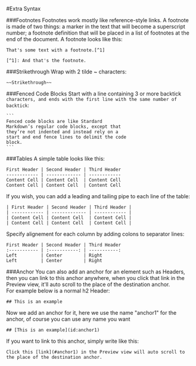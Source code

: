 #Extra Syntax

###Footnotes
Footnotes work mostly like reference-style links. A footnote is made of two things: a marker in the text that will become a superscript number; a footnote definition that will be placed in a list of footnotes at the end of the document. A footnote looks like this:

	That's some text with a footnote.[^1]

	[^1]: And that's the footnote.
	
###Strikethrough
Wrap with 2 tilde ~ characters:

	~~Strikethrough~~
	
###Fenced Code Blocks
Start with a line containing 3 or more backtick ` characters, and ends with the first line with the same number of backtick `:

	```
	Fenced code blocks are like Stardard
	Markdown’s regular code blocks, except that
	they’re not indented and instead rely on a
	start and end fence lines to delimit the code
	block.
	```
	
###Tables
A simple table looks like this:

	First Header | Second Header | Third Header
	------------ | ------------- | ------------
	Content Cell | Content Cell  | Content Cell
	Content Cell | Content Cell  | Content Cell
	
If you wish, you can add a leading and tailing pipe to each line of the table:

	| First Header | Second Header | Third Header |
	| ------------ | ------------- | ------------ |
	| Content Cell | Content Cell  | Content Cell |
	| Content Cell | Content Cell  | Content Cell |
	
Specify alignement for each column by adding colons to separator lines:

	First Header | Second Header | Third Header
	:----------- | :-----------: | -----------:
	Left         | Center        | Right
	Left         | Center        | Right
	
###Anchor
You can also add an anchor for an element such as Headers, then you can link to this anchor anywhere, when you click that link in the Preview view, it'll auto scroll to the place of the destination anchor.   
For example below is a normal h2 Header:

	## This is an example
	
Now we add an anchor for it, here we use the name "anchor1" for the anchor, of course you can use any name you want

	## [This is an example](id:anchor1)
	
If you want to link to this anchor, simply write like this:

	Click this [link](#anchor1) in the Preview view will auto scroll to the place of the destination anchor.

